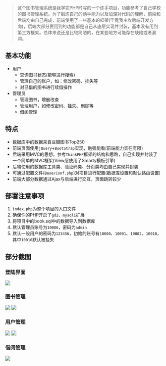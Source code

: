 >这个图书管理系统是我学完PHP时写的一个练手项目，功能参考了自己学校的图书管理系统。为了锻炼自己的动手能力以及加深对代码的理解，前端和后端均由自己完成，前端使用了一些基本的框架(毕竟我主攻后端开发方向)，后端大部分要用到的功能都是自己从底层实现并封装，基本没有用到第三方框架。总体来说还是比较简陋的，在某些地方可能存在缺陷或者漏洞。

## 基本功能
+ 用户
    + 查询图书状态(能够进行搜索)
    + 管理自己的账户，如：修改密码、挂失等
    + 对已借的图书进行续借操作
+ 管理员
    + 管理图书，增删改查
    + 管理用户，如修改密码、挂失、删除等
    + 借阅管理

## 特点
+ 数据库中的数据来自豆瓣图书Top250
+ 前端页面使用`jQuery`+`BootStrap`实现，勉强能看(前端能力实在有限)
+ 后端采用MVC的思想，参考`ThinkPHP`框架的结构和思路，自己实现并封装了一个简单的MVC框架(View层使用了Smarty模板引擎)
+ 后端使用的数据库工具类、验证码类、分页类均由自己实现并封装
+ 可通过配置文件(`Base/Conf.php`)对项目进行配置(数据库设置和默认路由设置)
+ 前端大部分数据通过Ajax与后端进行交互，页面跳转较少

## 部署注意事项
1. `index.php`为整个项目的入口文件
2. 确保你的PHP开启了`gd2`、`mysqli`扩展
3. 将项目中的book.sql中的数据导入到数据库
4. 默认管理员账号为`10086`，密码为`admin`
5. 默认一般用户的密码为`123456`，初始的账号有`10000`、`10001`、`10002`、`10010`，其中`10010`默认被挂失

## 部分截图
### 登陆界面
![](https://img2018.cnblogs.com/blog/1556823/201901/1556823-20190127193126712-133882588.png)

### 图书管理
![](https://img2018.cnblogs.com/blog/1556823/201901/1556823-20190127193136627-359174758.png)
![](https://img2018.cnblogs.com/blog/1556823/201901/1556823-20190127193145620-32043274.png)

### 用户管理
![](https://img2018.cnblogs.com/blog/1556823/201901/1556823-20190127193149631-864366552.png)
![](https://img2018.cnblogs.com/blog/1556823/201901/1556823-20190127193153638-1859828350.png)

### 借阅管理
![](https://img2018.cnblogs.com/blog/1556823/201901/1556823-20190127193156695-1693862812.png)